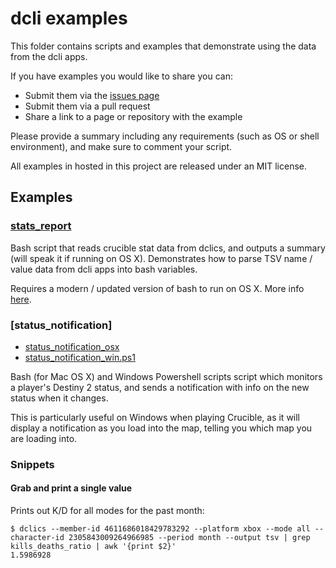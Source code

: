 # dcli examples

This folder contains scripts and examples that demonstrate using the data from the dcli apps.

If you have examples you would like to share you can:
* Submit them via the [issues page](https://github.com/mikechambers/dcli/issues)
* Submit them via a pull request
* Share a link to a page or repository with the example

Please provide a summary including any requirements (such as OS or shell environment), and make sure to comment your script.

All examples in hosted in this project are released under an MIT license.

## Examples

### [stats_report](stats_report)

Bash script that reads crucible stat data from dclics, and outputs a summary (will speak it if running on OS X). Demonstrates how to parse TSV name / value data from dcli apps into bash variables.

Requires a modern / updated version of bash to run on OS X. More info [here](https://itnext.io/upgrading-bash-on-macos-7138bd1066ba).

### [status_notification]

* [status_notification_osx](status_notification_osx)
* [status_notification_win.ps1](status_notification_win.ps1)

Bash (for Mac OS X) and Windows Powershell scripts script which monitors a player's Destiny 2 status, and sends a notification with info on the new status when it changes.

This is particularly useful on Windows when playing Crucible, as it will display a notification as you load into the map, telling you which map you are loading into.

### Snippets

#### Grab and print a single value

Prints out K/D for all modes for the past month:
```
$ dclics --member-id 4611686018429783292 --platform xbox --mode all --character-id 2305843009264966985 --period month --output tsv | grep kills_deaths_ratio | awk '{print $2}'
1.5986928
```
